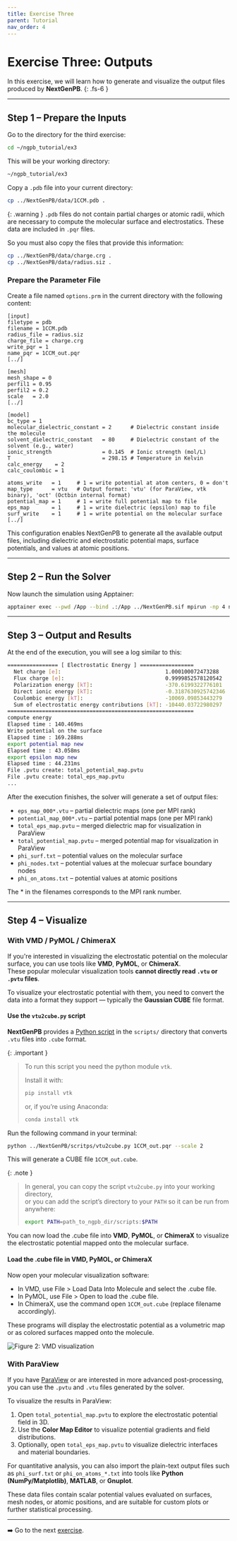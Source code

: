 ```yaml
---
title: Exercise Three
parent: Tutorial
nav_order: 4
---
```


# Exercise Three: Outputs

In this exercise, we will learn how to generate and visualize the output files produced by **NextGenPB**.
{: .fs-6 }

---

## Step 1 – Prepare the Inputs

Go to the directory for the third exercise:

```bash
cd ~/ngpb_tutorial/ex3
```

This will be your working directory:

```bash
~/ngpb_tutorial/ex3
```

Copy a `.pdb` file into your current directory:

```bash
cp ../NextGenPB/data/1CCM.pdb .
```

{: .warning }
`.pdb` files do not contain partial charges or atomic radii, which are necessary to compute the molecular surface and electrostatics. These data are included in `.pqr` files.

So you must also copy the files that provide this information:

```bash
cp ../NextGenPB/data/charge.crg .
cp ../NextGenPB/data/radius.siz .
```

### Prepare the Parameter File

Create a file named `options.prm` in the current directory with the following content:

```
[input]
filetype = pdb
filename = 1CCM.pdb
radius_file = radius.siz
charge_file = charge.crg
write_pqr = 1
name_pqr = 1CCM_out.pqr
[../]

[mesh]
mesh_shape = 0
perfil1 = 0.95
perfil2 = 0.2
scale   = 2.0
[../]

[model]
bc_type = 1                                
molecular_dielectric_constant = 2      # Dielectric constant inside the molecule
solvent_dielectric_constant   = 80     # Dielectric constant of the solvent (e.g., water)
ionic_strength                = 0.145  # Ionic strength (mol/L)
T                             = 298.15 # Temperature in Kelvin
calc_energy    = 2
calc_coulombic = 1

atoms_write   = 1     # 1 = write potential at atom centers, 0 = don't
map_type      = vtu   # Output format: 'vtu' (for ParaView, vtk binary), 'oct' (Octbin internal format)
potential_map = 1     # 1 = write full potential map to file
eps_map       = 1     # 1 = write dielectric (epsilon) map to file
surf_write    = 1     # 1 = write potential on the molecular surface
[../]
```

This configuration enables NextGenPB to generate all the available output files, including dielectric and electrostatic potential maps, surface potentials, and values at atomic positions.

---


## Step 2 – Run the Solver

Now launch the simulation using Apptainer:

```bash
apptainer exec --pwd /App --bind .:/App ../NextGenPB.sif mpirun -np 4 ngpb --prmfile options.prm
```

---

## Step 3 – Output and Results

At the end of the execution, you will see a log similar to this:

```bash
================ [ Electrostatic Energy ] =================
  Net charge [e]:                                 1.000100072473288
  Flux charge [e]:                                0.9999852578120542
  Polarization energy [kT]:                       -370.6199322776101
  Direct ionic energy [kT]:                       -0.3187630925742346
  Coulombic energy [kT]:                          -10069.09853443279
  Sum of electrostatic energy contributions [kT]: -10440.03722980297
===========================================================
compute energy
Elapsed time : 140.469ms
Write potential on the surface
Elapsed time : 169.288ms
export potential map new
Elapsed time : 43.058ms
export epsilon map new
Elapsed time : 44.231ms
File .pvtu create: total_potential_map.pvtu
File .pvtu create: total_eps_map.pvtu
...
```

After the execution finishes, the solver will generate a set of output files:
- `eps_map_000*.vtu` – partial dielectric maps (one per MPI rank)
- `potential_map_000*.vtu` – partial potential maps (one per MPI rank)
- `total_eps_map.pvtu` – merged dielectric map for visualization in ParaView
- `total_potential_map.pvtu` – merged potential map for visualization in ParaView
- `phi_surf.txt` – potential values on the molecular surface
- `phi_nodes.txt` – potential values at the molecuar surface boundary nodes
- `phi_on_atoms.txt` – potential values at atomic positions

The * in the filenames corresponds to the MPI rank number.

---

## Step 4 – Visualize

### With VMD / PyMOL / ChimeraX

If you're interested in visualizing the electrostatic potential on the molecular surface, you can use tools like **VMD**, **PyMOL**, or **ChimeraX**.  
These popular molecular visualization tools **cannot directly read `.vtu` or `.pvtu` files**.

To visualize your electrostatic potential with them, you need to convert the data into a format they support — typically the **Gaussian CUBE** file format.

####  Use the `vtu2cube.py` script

**NextGenPB** provides a [Python script](https://github.com/concept-lab/NextGenPB/tree/main/scripts) in the `scripts/` directory that converts `.vtu` files into `.cube` format.

{: .important }
>To run this script you need the python module `vtk`.
>
>Install it with:
>```bash
>pip install vtk
>```
>
>or, if you’re using Anaconda:
>
>```bash
>conda install vtk
>```

Run the following command in your terminal:

```bash
python ../NextGenPB/scritps/vtu2cube.py 1CCM_out.pqr --scale 2
```

This will generate a CUBE file `1CCM_out.cube`.

{: .note }
> In general, you can copy the script `vtu2cube.py` into your working directory,  
> or you can add the script’s directory to your `PATH` so it can be run from anywhere:
>
> ```bash
> export PATH=path_to_ngpb_dir/scripts:$PATH
> ```

You can now load the .cube file into **VMD**, **PyMOL**, or **ChimeraX** to visualize the electrostatic potential mapped onto the molecular surface.


#### Load the .cube file in VMD, PyMOL, or ChimeraX

Now open your molecular visualization software:

- In VMD, use File > Load Data Into Molecule and select the .cube file.
- In PyMOL, use File > Open to load the .cube file.
- In ChimeraX, use the command open `1CCM_out.cube` (replace filename accordingly).

These programs will display the electrostatic potential as a volumetric map or as colored surfaces mapped onto the molecule.

![Figure 2: VMD visualization](/nextgenpb_tutorial/docs/images/vmdscene.png)


### With ParaView

If you have [ParaView](https://www.paraview.org/) or are interested in more advanced post-processing, you can use the `.pvtu` and `.vtu` files generated by the solver.

To visualize the results in ParaView:

1. Open `total_potential_map.pvtu` to explore the electrostatic potential field in 3D.
2. Use the **Color Map Editor** to visualize potential gradients and field distributions.
3. Optionally, open `total_eps_map.pvtu` to visualize dielectric interfaces and material boundaries.

For quantitative analysis, you can also import the plain-text output files such as `phi_surf.txt` or `phi_on_atoms_*.txt` into tools like **Python (NumPy/Matplotlib)**, **MATLAB**, or **Gnuplot**.

These data files contain scalar potential values evaluated on surfaces, mesh nodes, or atomic positions, and are suitable for custom plots or further statistical processing.

---

➡️ Go to the next [exercise](/nextgenpb_tutorial/docs/tutorial/ex4).

